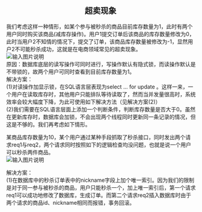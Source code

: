 ## &nbsp;&nbsp;&nbsp;&nbsp;&nbsp;&nbsp;&nbsp;&nbsp;&nbsp;&nbsp;&nbsp;&nbsp;&nbsp;&nbsp;&nbsp;&nbsp;&nbsp;&nbsp; &nbsp;&nbsp;&nbsp;&nbsp;&nbsp;&nbsp;&nbsp;&nbsp;&nbsp;&nbsp;&nbsp;&nbsp; &nbsp;&nbsp;&nbsp;&nbsp;&nbsp;&nbsp;&nbsp;&nbsp;&nbsp; 超卖现象
我们考虑这样一种情形，如某个参与被秒杀的商品目前库存数量为1，此时有两个用户同时购买该商品(减库存操作)。用户1提交订单后该商品的库存数量修改为0，此时当用户2不知情的情况下，提交了订单，该商品库存数量被修改为-1，显然用户2不可能秒杀成功，这就是在电商领域常见的超卖现象。<br>
![输入图片说明](https://images.gitee.com/uploads/images/2018/1014/234928_7efb1f3e_1648495.png "2.png")<br>
原因：数据库底层的读写操作可同时进行，写操作默认有隐式锁，而读操作默认是不带锁的，故两个用户可同时查看到目前库存数量为1。<br>
解决方案：<br>
(1)对读操作加显示锁，在SQL语言层表现为select ... for update 。这样一来，一个用户在读取库存时，其他用户只能排队等待读取了，然而当并发量很高时，系统效率会较大幅度下降，为此可使用如下解决方法（见解决方案(2)）<br>
(2)我们需要在SQL语言层面上添加一个判断条件，判断库存数量是否大于0。虽然在更新库存时，数据库会加锁，不会出现两个线程同时更新同一条记录的情况，但这是不够的。我们再考虑如下情形。<br>
 
某商品库存数量为10，某个用户通过某种手段抓取了秒杀接口，同时发出两个请求req1与req2，两个请求同时按照如下的逻辑检查均没问题，也就是说一个用户可以秒杀两件商品。<br>
![输入图片说明](https://images.gitee.com/uploads/images/2018/1014/235610_87221f6c_1648495.png "3.png")<br>

解决方案：<br>
(1)在数据库中的秒杀订单表中的nickname字段上加个唯一索引。因为我们的限制是对于同一参与被秒杀的商品，用户只能秒杀一个，加上唯一索引后，第一个请求req1可以成功地修改了数据库，生成订单。而第二个请求req2插入数据库时由于两个请求的商品id、nickname相同而报错，事务回滚。<br>



